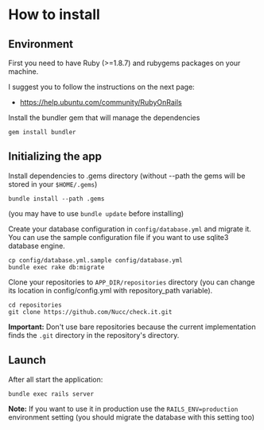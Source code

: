 
How to install
==============

Environment
-----------

First you need to have Ruby (>=1.8.7) and rubygems packages on your machine.

I suggest you to follow the instructions on the next page:

  * https://help.ubuntu.com/community/RubyOnRails

Install the bundler gem that will manage the dependencies

    gem install bundler


Initializing the app
--------------------

Install dependencies to .gems directory (without --path the gems will be stored in your <code>$HOME/.gems</code>)

    bundle install --path .gems

(you may have to use <code>bundle update</code> before installing)

Create your database configuration in <code>config/database.yml</code> and migrate it. You can use the sample configuration file if you want to use sqlite3 database engine.

    cp config/database.yml.sample config/database.yml
    bundle exec rake db:migrate

Clone your repositories to <code>APP_DIR/repositories</code> directory (you can change its location in config/config.yml with repository_path variable).

    cd repositories
    git clone https://github.com/Nucc/check.it.git

<b>Important:</b> Don't use bare repositories because the current implementation finds the <code>.git</code> directory in the repository's directory.

Launch
------

After all start the application:

    bundle exec rails server

<b>Note:</b> If you want to use it in production use the <code>RAILS_ENV=production</code> environment setting (you should migrate the database with this setting too)